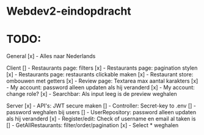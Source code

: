 # Webdev2-eindopdracht
 
# TODO:

General
[x] - Alles naar Nederlands

Client
[] - Restaurants page: filters
[x] - Restaurants page: pagination stylen
[x] - Restaurants page: restaurants clickable maken
[x] - Restaurant store: ombouwen met getters
[x] - Review page: Textarea max aantal karakters
[x] - My account: password alleen updaten als hij veranderd
[x] - My account: change role?
[x] - Searchbar: Als input leeg is de preview weghalen

Server
[x] - API's: JWT secure maken
[] - Controller: Secret-key to .env
[] - password weghalen bij users
[] - UserRepository: password alleen updaten als hij veranderd
[x] - Register/edit: Check of username en email al taken is
[] - GetAllRestaurants: filter/order/pagination
[x] - Select * weghalen



